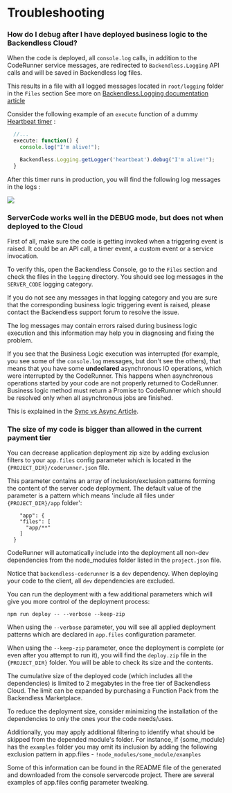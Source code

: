 # Troubleshooting
### How do I debug after I have deployed business logic to the Backendless Cloud?
When the code is deployed, all `console.log` calls, in addition to the CodeRunner service messages, are redirected 
to `Backendless.Logging` API calls and will be saved in Backendless log files.

This results in a file with all logged messages located in `root/logging` folder in the `Files` section
See more on [Backendless.Logging documentation article](https://backendless.com/documentation/manage/mgmt_logging.htm)

Consider the following example of an `execute` function of a dummy [Heartbeat timer](https://github.com/Backendless/JS-Code-Runner/blob/master/examples/timers/heartbeat.js) :
 
```js
  //...
  execute: function() {
    console.log("I'm alive!");

    Backendless.Logging.getLogger('heartbeat').debug("I'm alive!");
  }
```

After this timer runs in production, you will find the following log messages in the logs :

<img src='http://i.imgur.com/wKnRWWo.png'>

### ServerCode works well in the DEBUG mode, but does not when deployed to the Cloud

First of all, make sure the code is getting invoked when a triggering event is raised. It could be an API call, a timer event, a custom event or a service invocation.

To verify this, open the Backendless Console, go to the `Files` section and check the files in the `logging` directory. You should see log messages in the `SERVER_CODE` logging category.

If you do not see any messages in that logging category and you are sure that the corresponding business logic triggering event is raised, please contact the Backendless support forum to resolve the issue.

The log messages may contain errors raised during business logic execution and this information may help you in diagnosing and fixing the problem.

If you see that the Business Logic execution was interrupted (for example, you see some of the `console.log` messages, but don't see the others), that means that you have some __undeclared__ asynchronous IO operations, which were interrupted by the CodeRunner. This happens when asynchronous operations started by your code are not properly returned to CodeRunner. Business logic method must return a Promise to CodeRunner which should be resolved only when all asynchronous jobs are finished.

This is explained in the [Sync vs Async Article](https://backendless.com/documentation/business-logic/js/bl_sync_vs_async_code.htm).

### The size of my code is bigger than allowed in the current payment tier

You can decrease application deployment zip size by adding exclusion filters to your `app.files` config parameter which is 
located in the `{PROJECT_DIR}/coderunner.json` file.

This parameter contains an array of inclusion/exclusion patterns forming the content of the server code deployment. The default value of the parameter is a pattern which means 'include all files under `{PROJECT_DIR}/app` folder':

```
    "app": {
    "files": [
      "app/**"
    ]
  }
```
CodeRunner will automatically include into the deployment all non-dev dependencies from the node_modules folder listed in the `project.json` file.

Notice that `backendless-coderunner` is a `dev` dependency. When deploying your code to the client, all `dev` dependencies are excluded.

You can run the deployment with a few additional parameters which will give you more control of the deployment process:

```
npm run deploy -- --verbose --keep-zip
```

When using the `--verbose` parameter, you will see all applied deployment patterns which are declared in `app.files` configuration parameter.

When using the  `--keep-zip` parameter, once the deployment is complete (or even after you attempt to run it), you will find the `deploy.zip` file in the `{PROJECT_DIR}` folder. You will be able to check its size and the contents.

The cumulative size of the deployed code (which includes all the dependencies) is limited to 2 megabytes in the free tier of Backendless Cloud. The limit can be expanded by purchasing a Function Pack from the Backendless Marketplace.

To reduce the deployment size, consider minimizing the installation of the dependencies to only the ones your the code needs/uses.

Additionally, you may apply additional filtering to identify what should be skipped from the depended module's folder. For instance, if {some_module} has the `examples` folder you may omit its inclusion by adding the following exclusion pattern in app.files - `!node_modules/some_module/examples`

Some of this information can be found in the README file of the generated and downloaded from the console servercode project. 
There are several examples of app.files config parameter tweaking.
